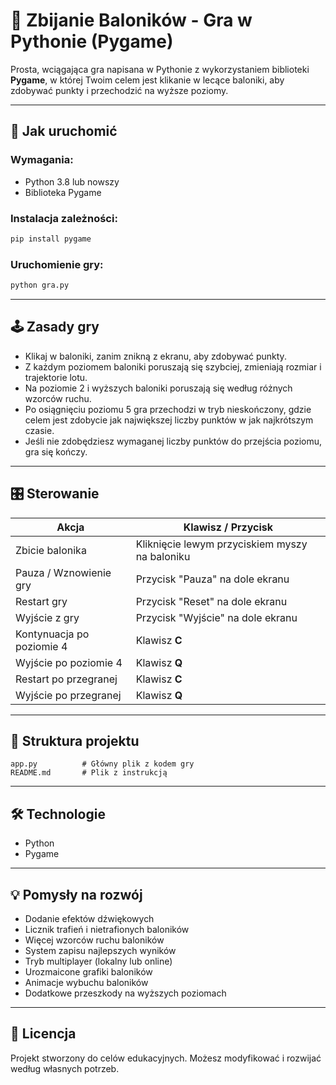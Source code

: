# 🎈 Zbijanie Baloników - Gra w Pythonie (Pygame)

Prosta, wciągająca gra napisana w Pythonie z wykorzystaniem biblioteki **Pygame**, w której Twoim celem jest klikanie w lecące baloniki, aby zdobywać punkty i przechodzić na wyższe poziomy.

---

## 🚀 Jak uruchomić

### Wymagania:

- Python 3.8 lub nowszy
- Biblioteka Pygame

### Instalacja zależności:

```bash
pip install pygame
```

### Uruchomienie gry:

```bash
python gra.py
```

---

## 🕹️ Zasady gry

- Klikaj w baloniki, zanim znikną z ekranu, aby zdobywać punkty.
- Z każdym poziomem baloniki poruszają się szybciej, zmieniają rozmiar i trajektorie lotu.
- Na poziomie 2 i wyższych baloniki poruszają się według różnych wzorców ruchu.
- Po osiągnięciu poziomu 5 gra przechodzi w tryb nieskończony, gdzie celem jest zdobycie jak największej liczby punktów w jak najkrótszym czasie.
- Jeśli nie zdobędziesz wymaganej liczby punktów do przejścia poziomu, gra się kończy.

---

## 🎛️ Sterowanie

| Akcja                    | Klawisz / Przycisk               |
|--------------------------|----------------------------------|
| Zbicie balonika          | Kliknięcie lewym przyciskiem myszy na baloniku |
| Pauza / Wznowienie gry   | Przycisk "Pauza" na dole ekranu |
| Restart gry              | Przycisk "Reset" na dole ekranu |
| Wyjście z gry            | Przycisk "Wyjście" na dole ekranu |
| Kontynuacja po poziomie 4| Klawisz **C** |
| Wyjście po poziomie 4    | Klawisz **Q** |
| Restart po przegranej    | Klawisz **C** |
| Wyjście po przegranej    | Klawisz **Q** |

---

## 🧩 Struktura projektu

```
app.py          # Główny plik z kodem gry
README.md       # Plik z instrukcją
```

---

## 🛠️ Technologie

- Python
- Pygame

---

## 💡 Pomysły na rozwój

- Dodanie efektów dźwiękowych
- Licznik trafień i nietrafionych baloników
- Więcej wzorców ruchu baloników
- System zapisu najlepszych wyników
- Tryb multiplayer (lokalny lub online)
- Urozmaicone grafiki baloników
- Animacje wybuchu baloników
- Dodatkowe przeszkody na wyższych poziomach

---

## 📄 Licencja

Projekt stworzony do celów edukacyjnych. Możesz modyfikować i rozwijać według własnych potrzeb.

